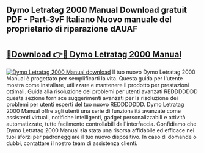 ## Dymo Letratag 2000 Manual Download gratuit PDF - Part-3vF Italiano Nuovo manuale del proprietario di riparazione dAUAF

# <h2><a href="http://dfa4ei.blite.top/?on=Dymo+Letratag+2000+Manual">🔗Download 👉🔴 Dymo Letratag 2000 Manual</a></h2>

[![Dymo Letratag 2000 Manual download](https://i.imgur.com/lujVjoI.png)](http://dfa4ei.blite.top/?on=Dymo+Letratag+2000+Manual)
Il tuo nuovo Dymo Letratag 2000 Manual è progettato per semplificarti la vita. Questa guida per l'utente mostra come installare, utilizzare e mantenere il prodotto per prestazioni ottimali. Guida alla risoluzione dei problemi per utenti avanzati REDDDDDDD questa sezione fornisce suggerimenti avanzati per la risoluzione dei problemi per utenti esperti del tuo nuovo REDDDDDDD. Dymo Letratag 2000 Manual offre agli utenti una serie di funzionalità avanzate come assistenti virtuali, notifiche intelligenti, gadget personalizzabili e attività automatizzate, tutte facilmente controllabili dall'interfaccia. Confidiamo che Dymo Letratag 2000 Manual sia stata una risorsa affidabile ed efficace nei tuoi sforzi per padroneggiare il tuo nuovo dispositivo. In caso di domande o dubbi, contattare il nostro team di assistenza clienti.
